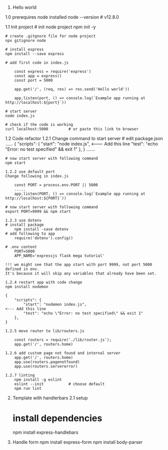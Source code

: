 1. Hello world

1.0 prerequires
    node installed
    node --version # v12.8.0

1.1 Init project
    # init node project
    npm init -y

    # create .gitgnore file for node project
    npx gitignore node

    # install express
    npm install --save express
    
    # add first code in index.js

        const express = require('express')
        const app = express()
        const port = 5000

        app.get('/', (req, res) => res.send('Hello world'))

        app.listen(port, () => console.log(`Example app running at http://localhost:${port}`))

    # start server
    node index.js

    # check if the code is working
    curl localhost:5000         # or paste this link to browser

1.2 Code refactor
    1.2.1  Change command to start server
    # edit package.json
    ...... 
    {
        "scripts": {
            "start": "node index.js",                                           <--- Add this line 
            "test": "echo \"Error: no test specified\" && exit 1"
        },
    }
    .......

    # now start server with following command
    npm start
    
    1.2.2 use default port
    Change following in index.js

        const PORT = process.env.PORT || 5000
        .....
        app.listen(PORT, () => console.log(`Example app running at http://localhost:${PORT}`))

    # now start server with following command
    export PORT=9999 && npm start
    
    1.2.3 use dotenv
    # install package
        npm install -save dotenv
    # add following to app
        require('dotenv').config()

    # .env content
        PORT=5000
        APP_NAME='expressjs flask mega tutorial'

    !!! we might see that the app start with port 9999, not port 5000 defined in env. 
    It's because it will skip any variables that already have been set.
    
    1.2.4 restart app with code change
    npm install nodemon
    
    {
        "scripts": {
            "start": "nodemon index.js",                                           <--- Add this line 
            "test": "echo \"Error: no test specified\" && exit 1"
        },
    }
    
    1.2.5 move router to lib/routers.js

        const routers = require('./lib/router.js');
        app.get('/', routers.home)

    1.2.6 add custom page not found and internal server
        app.get('/', routers.home)
        app.use(routers.pagenotfound)
        app.use(routers.servererror)
    
    1.2.7 linting
        npm install -g eslint
        eslint --init           # choose default
        npm run lint
        
    
2. Template with handlerbars
    2.1 setup
    # install dependencies
    npm install express-handlebars

3. Handle form
    npm install express-form
    npm install body-parser
